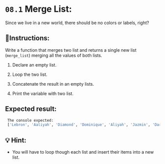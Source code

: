 # `08.1` Merge List:

Since we live in a new world, there should be no colors or labels, right?

## 📝Instructions:

Write a function that merges two list and returns a single new list (`merge_list`) merging all the values of both lists.

 1. Declare an empty list.

 2. Loop the two list.

 3. Concatenate the result in an empty lists.

 4. Print the variable with two list.

 ## Expected result:

```py
 The console expected:
 ['Lebron', 'Aaliyah', 'Diamond', 'Dominique', 'Aliyah', 'Jazmin', 'Darnell', 'Lucas', 'Jake', 'Scott', 'Amy', 'Molly', 'Hannah', 'Lucas']
```

## 💡 Hint:

- You will have to loop though each list and insert their items into a new list.